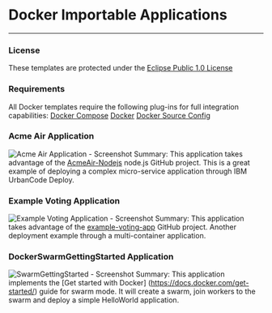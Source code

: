 # Docker Importable Applications
---

### License
These templates are protected under the [Eclipse Public 1.0 License](http://www.eclipse.org/legal/epl-v10.html)

### Requirements
All Docker templates require the following  plug-ins for full integration capabilities:
[Docker Compose](https://developer.ibm.com/urbancode/plugin/docker-compose/)
[Docker](https://developer.ibm.com/urbancode/plugin/docker-2/)
[Docker Source Config](https://developer.ibm.com/urbancode/plugin/dockersourceconfig-ibmucd/)

### Acme Air Application
![Acme Air Application - Screenshot](https://ibm.box.com/shared/static/zcupzqu54ab808zt24kx652ct39atsfe.png)
Summary: This application takes advantage of the [AcmeAir-Nodejs](https://github.com/acmeair/acmeair-nodejs) node.js GitHub project. This is a great example of deploying a complex micro-service application through IBM UrbanCode Deploy.

### Example Voting Application
![Example Voting Application - Screenshot](https://ibm.box.com/shared/static/f418exgznz5rgk1vfbrwl7bizbqkczry.png)
Summary: This application takes advantage of the [example-voting-app](https://github.com/docker/example-voting-app)  GitHub project. Another deployment example through a multi-container application.

### DockerSwarmGettingStarted Application
![SwarmGettingStarted - Screenshot](https://ibm.box.com/s/46jy1m4nqw5vlenm62zgl33gn7idvdxd)
Summary: This application implements the [Get started with Docker] (https://docs.docker.com/get-started/) guide for swarm mode. It will create a swarm, join workers to the swarm and deploy a simple HelloWorld application.
